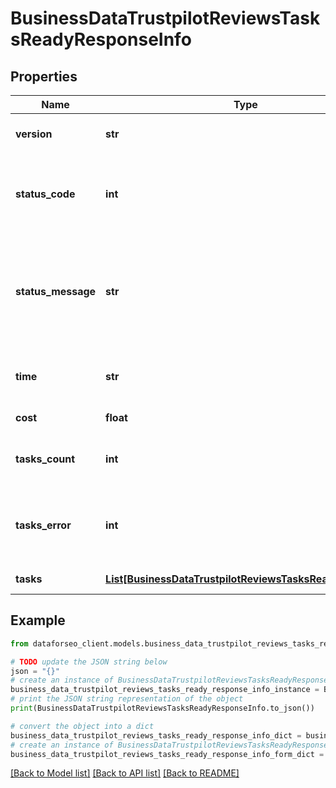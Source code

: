 # BusinessDataTrustpilotReviewsTasksReadyResponseInfo


## Properties

Name | Type | Description | Notes
------------ | ------------- | ------------- | -------------
**version** | **str** | the current version of the API | [optional] 
**status_code** | **int** | general status code you can find the full list of the response codes here | [optional] 
**status_message** | **str** | general informational message you can find the full list of general informational messages here | [optional] 
**time** | **str** | total execution time, seconds | [optional] 
**cost** | **float** | total tasks cost, USD | [optional] 
**tasks_count** | **int** | the number of tasks in the tasks array | [optional] 
**tasks_error** | **int** | the number of tasks in the tasks array returned with an error | [optional] 
**tasks** | [**List[BusinessDataTrustpilotReviewsTasksReadyTaskInfo]**](BusinessDataTrustpilotReviewsTasksReadyTaskInfo.md) | array of tasks | [optional] 

## Example

```python
from dataforseo_client.models.business_data_trustpilot_reviews_tasks_ready_response_info import BusinessDataTrustpilotReviewsTasksReadyResponseInfo

# TODO update the JSON string below
json = "{}"
# create an instance of BusinessDataTrustpilotReviewsTasksReadyResponseInfo from a JSON string
business_data_trustpilot_reviews_tasks_ready_response_info_instance = BusinessDataTrustpilotReviewsTasksReadyResponseInfo.from_json(json)
# print the JSON string representation of the object
print(BusinessDataTrustpilotReviewsTasksReadyResponseInfo.to_json())

# convert the object into a dict
business_data_trustpilot_reviews_tasks_ready_response_info_dict = business_data_trustpilot_reviews_tasks_ready_response_info_instance.to_dict()
# create an instance of BusinessDataTrustpilotReviewsTasksReadyResponseInfo from a dict
business_data_trustpilot_reviews_tasks_ready_response_info_form_dict = business_data_trustpilot_reviews_tasks_ready_response_info.from_dict(business_data_trustpilot_reviews_tasks_ready_response_info_dict)
```
[[Back to Model list]](../README.md#documentation-for-models) [[Back to API list]](../README.md#documentation-for-api-endpoints) [[Back to README]](../README.md)


